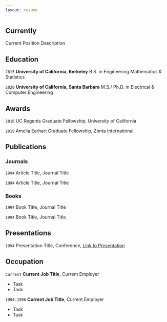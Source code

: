 ```yaml
---
layout: resume
---
```

## Currently



Current Position Description

## Education

`2015`
__University of California, Berkeley__
B.S. in Engineering Mathematics & Statistics

`2020`
__University of California, Santa Barbara__
M.S./ Ph.D. in Electrical & Computer Engineering 

## Awards

`2016`
UC Regents Graduate Fellowship, University of California

`2019`
Amelia Earhart Graduate Fellowship, Zonta International

## Publications

<!-- A list is also available [online](https://scholar.google.co.uk/citations?user=LTOTl0YAAAAJ) -->

### Journals

`1994`
Article Title, Journal Title

`1994`
Article Title, Journal Title

### Books

`1994`
Book Title, Journal Title

`1994`
Book Title, Journal Title


## Presentations

`1994`
Presentation Title, Conference, <a href="https://MyWebsite.tld/presentation1">Link to Presentation</a>


## Occupation

`Current`
__Current Job Title__, Current Employer 

- Task
- Task

`1994-1996`
__Current Job Title__, Current Employer 

- Task
- Task



<!-- ### Footer

Last updated: May 2013 -->


